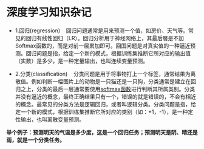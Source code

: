 # 深度学习知识杂记
* 1.回归(regression)
   回归问题通常是用来预测一个值，如房价、天气等。常见的回归有线性回归（LR）。回归分析用于神经网络上，其最后層是不加Softmax函数的，而是对前一层累加即可。回国问题是对真实值的一种逼近预测。回归问题是指，给定一个新的模式，根据训练集推断它所对应的输出值（实数）是多少，是一种定量输出，也叫连续变量预测。

* 2.分类(classification)
   分类问题是用于将事物打上一个标签，通常结果为离散值。例如判断一幅图片上的动物是一只猫还是一只狗，分类通常是建立在回归之上，分类的最后一层通常要使用[softmax函数](https://zh.wikipedia.org/wiki/Softmax函数)进行判断其所属类别。分类并没有逼近的概念，最终正确结果只有一个，错误的就是错误的，不会有相近的概念。最常见的分类方法是逻辑回归，或者叫逻辑分类。分类问题是指，给定一个新的模式，根据训练集推断它所对应的类别（如：+1，-1），是一种定性输出，也叫离散变量预测。

**举个例子：预测明天的气温是多少度，这是一个回归任务；预测明天是阴、晴还是雨，就是一个分类任务。**

